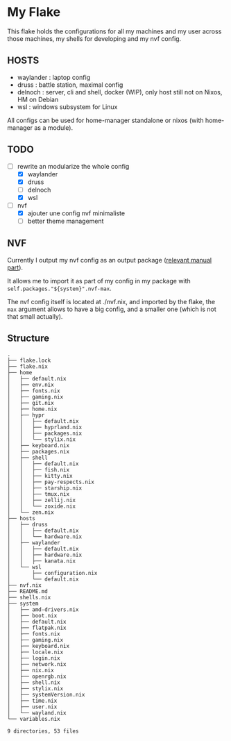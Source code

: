 # My Flake

This flake holds the configurations for all my machines and my user across those machines, my shells for developing and my nvf config.

## HOSTS

- waylander : laptop config
- druss : battle station, maximal config
- delnoch : server, cli and shell, docker (WIP), only host still not on Nixos, HM on Debian
- wsl : windows subsystem for Linux

All configs can be used for home-manager standalone or nixos (with home-manager as a module).

## TODO

- [ ] rewrite an modularize the whole config
  - [x] waylander
  - [x] druss
  - [ ] delnoch
  - [x] wsl
- [ ] nvf
    - [x] ajouter une config nvf minimaliste
    - [ ] better theme management

## NVF

Currently I output my nvf config as an output package ([relevant manual part](https://notashelf.github.io/nvf/index.xhtml#ch-standalone-installation)).

It allows me to import it as part of my config in my package with `self.packages."${system}".nvf-max`.

The nvf config itself is located at ./nvf.nix, and imported by the flake, the `max` argument allows to have a big config, and a smaller one (which is not that small actually).


## Structure

```shell
.
├── flake.lock
├── flake.nix
├── home
│   ├── default.nix
│   ├── env.nix
│   ├── fonts.nix
│   ├── gaming.nix
│   ├── git.nix
│   ├── home.nix
│   ├── hypr
│   │   ├── default.nix
│   │   ├── hyprland.nix
│   │   ├── packages.nix
│   │   └── stylix.nix
│   ├── keyboard.nix
│   ├── packages.nix
│   ├── shell
│   │   ├── default.nix
│   │   ├── fish.nix
│   │   ├── kitty.nix
│   │   ├── pay-respects.nix
│   │   ├── starship.nix
│   │   ├── tmux.nix
│   │   ├── zellij.nix
│   │   └── zoxide.nix
│   └── zen.nix
├── hosts
│   ├── druss
│   │   ├── default.nix
│   │   └── hardware.nix
│   ├── waylander
│   │   ├── default.nix
│   │   ├── hardware.nix
│   │   ├── kanata.nix
│   └── wsl
│       ├── configuration.nix
│       └── default.nix
├── nvf.nix
├── README.md
├── shells.nix
├── system
│   ├── amd-drivers.nix
│   ├── boot.nix
│   ├── default.nix
│   ├── flatpak.nix
│   ├── fonts.nix
│   ├── gaming.nix
│   ├── keyboard.nix
│   ├── locale.nix
│   ├── login.nix
│   ├── network.nix
│   ├── nix.nix
│   ├── openrgb.nix
│   ├── shell.nix
│   ├── stylix.nix
│   ├── systemVersion.nix
│   ├── time.nix
│   ├── user.nix
│   └── wayland.nix
└── variables.nix

9 directories, 53 files
```
